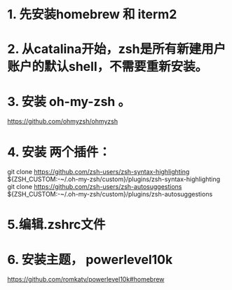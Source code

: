 # 1. 先安装homebrew 和 iterm2
# 2. 从catalina开始，zsh是所有新建用户账户的默认shell，不需要重新安装。
# 3. 安装 oh-my-zsh 。
https://github.com/ohmyzsh/ohmyzsh

# 4. 安装 两个插件： 
git clone  https://github.com/zsh-users/zsh-syntax-highlighting ${ZSH_CUSTOM:-~/.oh-my-zsh/custom}/plugins/zsh-syntax-highlighting
git clone https://github.com/zsh-users/zsh-autosuggestions ${ZSH_CUSTOM:-~/.oh-my-zsh/custom}/plugins/zsh-autosuggestions
# 5.编辑.zshrc文件
# 6. 安装主题， powerlevel10k
https://github.com/romkatv/powerlevel10k#homebrew

